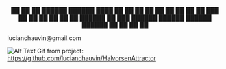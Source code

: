 <p align="center"> 
    ██       ██  ██   ██████   ██████    ████    ██  ██
    ██       ██  ██   ██         ██     ██  ██   ███ ██
    ██       ██  ██   ██         ██     ██████   ██ ███
    ██████   ██████   ██████   ██████   ██  ██   ██  ██
</p>
  lucianchauvin@gmail.com

![Alt Text](https://github.com/lucianchauvin/HalvorsenAttractor/blob/main/halvorsenAttractor.gif)
Gif from project: https://github.com/lucianchauvin/HalvorsenAttractor
